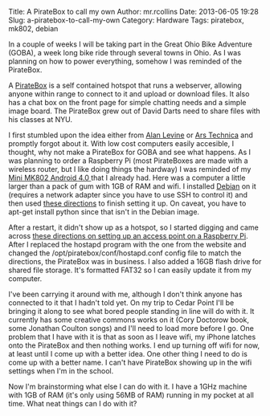 Title: A PirateBox to call my own
Author: mr.rcollins
Date: 2013-06-05 19:28
Slug: a-piratebox-to-call-my-own
Category: Hardware
Tags: piratebox, mk802, debian

In a couple of weeks I will be taking part in the Great Ohio Bike Adventure (GOBA), a week long bike ride through several towns in Ohio. As I was planning on how to power everything, somehow I was reminded of the PirateBox. 

A [PirateBox](http://daviddarts.com/piratebox/?title=PirateBox) is a self contained hotspot that runs a webserver, allowing anyone within range to connect to it and upload or download files. It also has a chat box on the front page for simple chatting needs and a simple image board. The PirateBox grew out of David Darts need to share files with his classes at NYU.

I first stumbled upon the idea either from [Alan Levine](http://cogdogblog.com/2011/06/01/piratebox-storybox/) or [Ars Technica](http://arstechnica.com/tech-policy/2011/01/piratebox-an-artistic-provocation-in-lunchbox-form/) and promptly forgot about it. With low cost computers easily accesible, I thought, why not make a PirateBox for GOBA and see what happens. As I was planning to order a Raspberry Pi (most PirateBoxes are made with a wireless router, but I like doing things the hardway) I was reminded of my [Mini MK802 Android 4.0 ](http://www.amazon.com/MK802-Android-Google-Player-Allwinner/dp/B008BFXOZE/ref=sr_1_1?ie=UTF8&qid=1370475494&sr=8-1&keywords=mk802) that I already had. Here was a computer a little larger than a pack of gum with 1GB of RAM and wifi. I installed [Debian](http://romanrm.ru/en/a10/debian) on it (requires a network adapter since you have to use SSH to control it) and then used [these directions](http://piratebox.aod-rpg.de/dokuwiki/doku.php/piratebox_lighttpd) to finish setting it up. On caveat, you have to apt-get install python since that isn't in the Debian image. 

After a restart, it didn't show up as a hotspot, so I started digging and came across [these directions on setting up an access point on a Raspberry Pi](http://blog.sip2serve.com/post/38010690418/raspberry-pi-access-point-using-rtl8192cu). After I replaced the hostapd program with the one from the website and changed the /opt/piratebox/conf/hostapd.conf config file to match the directions, the PirateBox was in business. I also added a 16GB flash drive for shared file storage. It's formatted FAT32 so I can easily update it from my computer.

I've been carrying it around with me, although I don't think anyone has connected to it that I hadn't told yet. On my trip to Cedar Point I'll be bringing it along to see what bored people standing in line will do with it. It currently has some creative commons works on it (Cory Doctorow book, some Jonathan Coulton songs) and I'll need to load more before I go. One problem that I have with it is that as soon as I leave wifi, my iPhone latches onto the PirateBox and then nothing works. I end up turning off wifi for now, at least until I come up with a better idea. One other thing I need to do is come up with a better name. I can't have PirateBox showing up in the wifi settings when I'm in the school.

Now I'm brainstorming what else I can do with it. I have a 1GHz machine with 1GB of RAM (it's only using 56MB of RAM) running in my pocket at all time. What neat things can I do with it?


